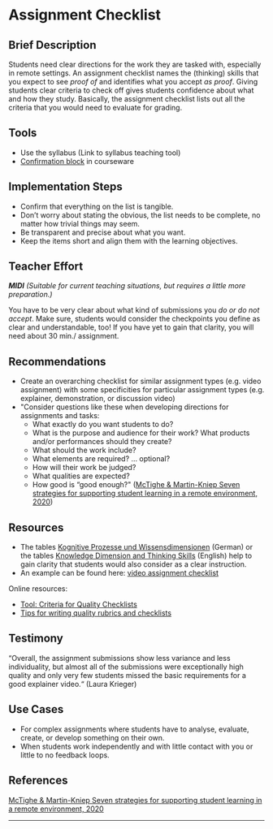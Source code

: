 # Assignment Checklist 
## Brief Description 
Students need clear directions for the work they are tasked with, especially in remote settings. 
An assignment checklist names the (thinking) skills that you expect to see *proof of* and identifies 
what you accept *as proof*. Giving students clear criteria to check off gives students confidence about 
what and how they study. 
Basically, the assignment checklist lists out all the criteria that you would need to evaluate for grading. 
## Tools
- Use the syllabus (Link to syllabus teaching tool)
- <a href="https://hilfe.studip.de/help/4.6/en/Basis/CoursewareBloeckeBestaetigung" target="_blank">Confirmation block</a> in courseware 

## Implementation Steps
- Confirm that everything on the list is tangible.  
- Don’t worry about stating the obvious, the list needs to be complete, no matter how trivial things may seem. 
- Be transparent and precise about what you want. 
- Keep the items short and align them with the learning objectives. 

## Teacher Effort
***MIDI** (Suitable for current teaching situations, but requires a little more preparation.)*

You have to be very clear about what kind of submissions you *do or do not accept*. Make sure, students would consider the checkpoints you define as clear and understandable, too! 
If you have yet to gain that clarity, you will need about 30 min./ assignment. 

## Recommendations
- Create an overarching checklist for similar assignment types (e.g. video assignment) with some specificities for particular assignment types (e.g. explainer, demonstration, or discussion video)
- "Consider questions like these when developing directions for assignments and tasks: 
    - What exactly do you want students to do?
    - What is the purpose and audience for their work? What products and/or performances should they create? 
    - What should the work include? 
    - What elements are required? … optional? 
    - How will their work be judged? 
    - What qualities are expected? 
    - How good is “good enough?"  (<a href="https://www.ascd.org/blogs/seven-strategies-for-supporting-student-learning-in-a-remote-environment">McTighe & Martin-Kniep Seven strategies for supporting student learning in a remote environment, 2020</a>)
  
## Resources
- The tables <a href=" /static/tbcore/support_documents/Kognitive_Prozesse_Wissensdimensionen.pdf " target="_blank">Kognitive Prozesse und Wissensdimensionen</a> (German)  or the tables 
<a href="https://www.celt.iastate.edu/wp-content/uploads/2015/09/RevisedBloomsHandout-1.pdf " target="_blank">Knowledge Dimension and Thinking Skills</a> 
(English) help to gain clarity that students would also consider as a clear instruction. 
- An example can be found here: <a href=" /static/tbcore/support_documents/Video_assignment_checklist.pdf " target="_blank">video assignment checklist</a>

Online resources:
- <a href="https://lciltd.org/resources/criteria-for-quality-checklists" target="_blank">Tool: Criteria for Quality Checklists</a>
- <a href="https://lciltd.org/resources/tips-for-writing-quality-rubrics-and-checklists" target="_blank">Tips for writing quality rubrics and checklists</a>

## Testimony 
“Overall, the assignment submissions show less variance and less individuality, but almost all of the submissions were exceptionally high quality and only very few students missed the basic requirements for a good explainer video.“  (Laura Krieger) 
## Use Cases
- For complex assignments where students have to analyse, evaluate, create, or develop something on their own. 
- When students work independently and with little contact with you or little to no feedback loops. 
## References
<a href="https://www.ascd.org/blogs/seven-strategies-for-supporting-student-learning-in-a-remote-environment">McTighe & Martin-Kniep Seven strategies for supporting student learning in a remote environment, 2020</a>
  
[//]: <> (Reusable='yes') 

----
[//]: <> (task_complexity='2')